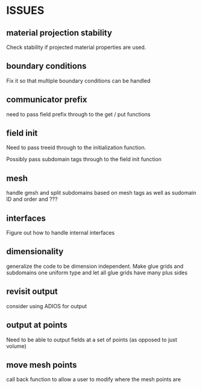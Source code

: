 # ISSUES

## material projection stability
Check stability if projected material properties are used.

## boundary conditions
Fix it so that multiple boundary conditions can be handled

## communicator prefix
need to pass field prefix through to the get / put functions

## field init
Need to pass treeid through to the initialization function.

Possibly pass subdomain tags through to the field init function

## mesh
handle gmsh and split subdomains based on mesh tags as well as sudomain ID and
order and ???

## interfaces
Figure out how to handle internal interfaces

## dimensionality
generalize the code to be dimension independent. Make glue grids and subdomains
one uniform type and let all glue grids have many plus sides

## revisit output
consider using ADIOS for output

## output at points
Need to be able to output fields at a set of points (as opposed to just volume)

## move mesh points
call back function to allow a user to modify where the mesh points are

